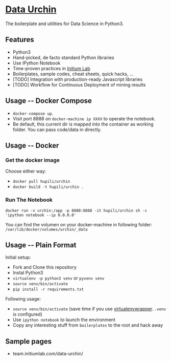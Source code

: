 # [Data Urchin](https://github.com/initiumlab/data-urchin)

The boilerplate and utilities for Data Science in Python3.

## Features

* Python3
* Hand-picked, de facto standard Python libraries
* Use IPython Notebook
* Time-proven practices in [Initium Lab](http://initiumlab.com)
* Boilerplates, sample codes, cheat sheets, quick hacks, ...
* [TODO] Integration with production-ready Javascript libraries
* [TODO] Workflow for Continuous Deployment of mining results

## Usage -- Docker Compose

* `docker-compose up`.
* Visit port 8888 on `docker-machine ip XXXX` to operate the notebook.
* Be default, this current dir is mapped into the container as working folder. You can pass code/data in directly.

## Usage -- Docker

### Get the docker image

Choose either way:

* `docker pull hupili/urchin`
* `docker build -t hupili/urchin .`

### Run The Notebook

```
docker run -v urchin:/app -p 8888:8888 -it hupili/urchin sh -c 'ipython notebook --ip 0.0.0.0'
```

You can find the volumen on your docker-machine in following folder:
`/var/lib/docker/volumes/urchin/_data`

## Usage -- Plain Format

Initial setup:

* Fork and Clone this repository
* Instal Python3
* `virtualenv -p python3 venv` or `pyvenv venv`
* `source venv/bin/activate`
* `pip install -r requirements.txt`

Following usage:

* `source venv/bin/activate` (save time if you use [virtualenvwrapper](https://virtualenvwrapper.readthedocs.org/en/latest/). `.venv` is configured)
* Use `ipython notebook` to launch the environment
* Copy any interesting stuff from `boilerplates` to the root and hack away

## Sample pages

* team.initiumlab.com/data-urchin/

